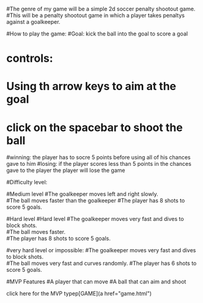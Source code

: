 #The genre of my game will be a simple 2d soccer penalty shootout game.
#This will be a penalty shootout game in which a player takes penaltys against a goalkeeper.

#How to play the game:
#Goal: kick the ball into the goal to score a goal
#	controls:
#		Using th arrow keys to aim at the goal
#		click on the spacebar to shoot the ball
#winning: the player has to socre 5 points before using all of his chances gave to him
#losing: if the player scores less than 5 points in the chances gave to the player the player will lose the game


#Difficulty level:

#Medium level
#The goalkeeper moves left and right slowly.  
#The ball moves faster than the goalkeeper
#The player has 8 shots to score 5 goals.    

#Hard level
#Hard level
#The goalkeeper moves very fast and dives to block shots.  
#The ball moves faster.  
#The player has 8 shots to score 5 goals. 


#very hard level or impossible:
#The goalkeeper moves very fast and dives to block shots.  
#The ball moves very fast and curves randomly. 
#The player has 6 shots to score 5 goals.  

#MVP Features
#A player that can move
#A ball that can aim and shoot


click here for the MVP typep[GAME](a href="game.html")      



